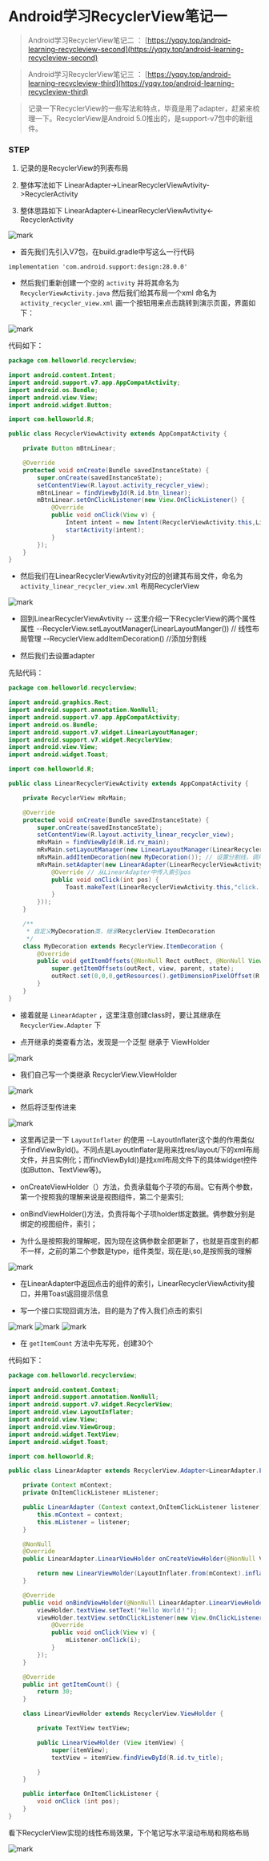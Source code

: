 # Android学习RecyclerView笔记一

<!--more-->

> Android学习RecyclerView笔记二 ： [https://yqqy.top/android-learning-recycleview-second](https://yqqy.top/android-learning-recycleview-second)

> Android学习RecyclerView笔记三 ： [https://yqqy.top/android-learning-recycleview-third](https://yqqy.top/android-learning-recycleview-third)

> 记录一下RecyclerView的一些写法和特点，毕竟是用了adapter，赶紧来梳理一下。RecyclerView是Android 5.0推出的，是support-v7包中的新组件。

### STEP

1. 记录的是RecyclerView的列表布局

2. 整体写法如下 LinearAdapter->LinearRecyclerViewAvtivity->RecyclerActivity

3. 整体思路如下 LinearAdapter<-LinearRecyclerViewAvtivity<-RecyclerActivity

![mark](https://pic.yqqy.top/blog/20200111/QFELwtBJSEBq.png)

- 首先我们先引入V7包，在build.gradle中写这么一行代码

`implementation 'com.android.support:design:28.0.0'`

- 然后我们重新创建一个空的 `activity` 并将其命名为 `RecyclerViewActivity.java` 然后我们给其布局一个xml 命名为 `activity_recycler_view.xml` 画一个按钮用来点击跳转到演示页面，界面如下：

![mark](https://pic.yqqy.top/blog/20200111/c3DeNp91sxdb.png "activity_recycler_view.xml")

代码如下：

```Java
package com.helloworld.recyclerview;

import android.content.Intent;
import android.support.v7.app.AppCompatActivity;
import android.os.Bundle;
import android.view.View;
import android.widget.Button;

import com.helloworld.R;

public class RecyclerViewActivity extends AppCompatActivity {

    private Button mBtnLinear;

    @Override
    protected void onCreate(Bundle savedInstanceState) {
        super.onCreate(savedInstanceState);
        setContentView(R.layout.activity_recycler_view);
        mBtnLinear = findViewById(R.id.btn_linear);
        mBtnLinear.setOnClickListener(new View.OnClickListener() {
            @Override
            public void onClick(View v) {
                Intent intent = new Intent(RecyclerViewActivity.this,LinearRecyclerViewActivity.class);
                startActivity(intent);
            }
        });
    }
}
```

- 然后我们在LinearRecyclerViewAvtivity对应的创建其布局文件，命名为 `activity_linear_recycler_view.xml` 布局RecyclerView

![mark](https://pic.yqqy.top/blog/20200111/XhAQAOK9t3Oo.png "activity_linear_recycler_view.xml")

- 回到LinearRecyclerViewAvtivity
-- 这里介绍一下RecyclerView的两个属性属性
--RecyclerView.setLayoutManager(LinearLayoutManger()) // 线性布局管理
--RecyclerView.addItemDecoration() //添加分割线

- 然后我们去设置adapter

先贴代码：

```Java
package com.helloworld.recyclerview;

import android.graphics.Rect;
import android.support.annotation.NonNull;
import android.support.v7.app.AppCompatActivity;
import android.os.Bundle;
import android.support.v7.widget.LinearLayoutManager;
import android.support.v7.widget.RecyclerView;
import android.view.View;
import android.widget.Toast;

import com.helloworld.R;

public class LinearRecyclerViewActivity extends AppCompatActivity {

    private RecyclerView mRvMain;

    @Override
    protected void onCreate(Bundle savedInstanceState) {
        super.onCreate(savedInstanceState);
        setContentView(R.layout.activity_linear_recycler_view);
        mRvMain = findViewById(R.id.rv_main);
        mRvMain.setLayoutManager(new LinearLayoutManager(LinearRecyclerViewActivity.this)); // 设置线性布局管理
        mRvMain.addItemDecoration(new MyDecoration()); // 设置分割线，调用MyDecoration这个类
        mRvMain.setAdapter(new LinearAdapter(LinearRecyclerViewActivity.this, new LinearAdapter.OnItemClickListener() {
            @Override // 从LinearAdapter中传入索引pos
            public void onClick(int pos) {
                Toast.makeText(LinearRecyclerViewActivity.this,"click..." + pos,Toast.LENGTH_SHORT).show();
            }
        }));
    }

    /**
     * 自定义MyDecoration类，继承RecyclerView.ItemDecoration
     */
    class MyDecoration extends RecyclerView.ItemDecoration {
        @Override
        public void getItemOffsets(@NonNull Rect outRect, @NonNull View view, @NonNull RecyclerView parent, @NonNull RecyclerView.State state) {
            super.getItemOffsets(outRect, view, parent, state);
            outRect.set(0,0,0,getResources().getDimensionPixelOffset(R.dimen.dividerHeight)); // 设置分割线在下面，线宽为1dp
        }
    }
}
```

- 接着就是 `LinearAdapter` ，这里注意创建class时，要让其继承在 `RecyclerView.Adapter` 下

- 点开继承的类查看方法，发现是一个泛型 继承于 ViewHolder

![mark](https://pic.yqqy.top/blog/20200111/iOyNdjqGSuY1.png "ViewHolder")

- 我们自己写一个类继承 RecyclerView.ViewHolder

![mark](https://pic.yqqy.top/blog/20200111/DaKx6OBeGE7P.png "自定义")

- 然后将泛型传进来

![mark](https://pic.yqqy.top/blog/20200111/anTPlxxGOusC.png "泛型")

- 这里再记录一下 `LayoutInflater` 的使用
--LayoutInflater这个类的作用类似于findViewById()。不同点是LayoutInflater是用来找res/layout/下的xml布局文件，并且实例化；而findViewById()是找xml布局文件下的具体widget控件(如Button、TextView等)。

- onCreateViewHolder（）方法，负责承载每个子项的布局。它有两个参数，第一个按照我的理解来说是视图组件，第二个是索引;

- onBindViewHolder()方法，负责将每个子项holder绑定数据。俩参数分别是绑定的视图组件，索引；

- 为什么是按照我的理解呢，因为现在这俩参数全部更新了，也就是百度到的都不一样，之前的第二个参数是type，组件类型，现在是i,so,是按照我的理解

![mark](https://pic.yqqy.top/blog/20200111/lVaq553s27gP.png)

- 在LinearAdapter中返回点击的组件的索引，LinearRecyclerViewActivity接口，并用Toast返回提示信息

- 写一个接口实现回调方法，目的是为了传入我们点击的索引

![mark](https://pic.yqqy.top/blog/20200111/sVYernB0Sdgm.png "1")
![mark](https://pic.yqqy.top/blog/20200111/904SALh7V2XE.png "2")
![mark](https://pic.yqqy.top/blog/20200111/5D2rSHXQTup9.png "3")

- 在 `getItemCount` 方法中先写死，创建30个

代码如下：
```Java
package com.helloworld.recyclerview;

import android.content.Context;
import android.support.annotation.NonNull;
import android.support.v7.widget.RecyclerView;
import android.view.LayoutInflater;
import android.view.View;
import android.view.ViewGroup;
import android.widget.TextView;
import android.widget.Toast;

import com.helloworld.R;

public class LinearAdapter extends RecyclerView.Adapter<LinearAdapter.LinearViewHolder> {

    private Context mContext;
    private OnItemClickListener mListener;

    public LinearAdapter (Context context,OnItemClickListener listener) {
        this.mContext = context;
        this.mListener = listener;
    }

    @NonNull
    @Override
    public LinearAdapter.LinearViewHolder onCreateViewHolder(@NonNull ViewGroup viewGroup, int i) {

        return new LinearViewHolder(LayoutInflater.from(mContext).inflate(R.layout.layout_linear_item,viewGroup,false));
    }

    @Override
    public void onBindViewHolder(@NonNull LinearAdapter.LinearViewHolder viewHolder, final int i) {
        viewHolder.textView.setText("Hello World！");
        viewHolder.textView.setOnClickListener(new View.OnClickListener() {
            @Override
            public void onClick(View v) {
                mListener.onClick(i);
            }
        });
    }

    @Override
    public int getItemCount() {
        return 30;
    }

    class LinearViewHolder extends RecyclerView.ViewHolder {

        private TextView textView;

        public LinearViewHolder (View itemView) {
            super(itemView);
            textView = itemView.findViewById(R.id.tv_title);

        }
    }

    public interface OnItemClickListener {
        void onClick (int pos);
    }
}

```

看下RecyclerView实现的线性布局效果，下个笔记写水平滚动布局和网格布局

![mark](https://pic.yqqy.top/blog/20200111/t806wb1bRrPV.png "效果图")
